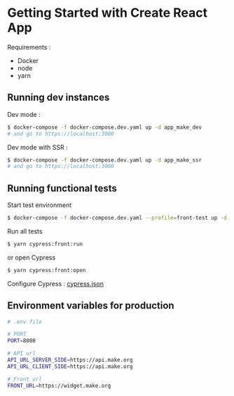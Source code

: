 # Getting Started with Create React App

Requirements :

- Docker
- node
- yarn

## Running dev instances

Dev mode :

```bash
$ docker-compose -f docker-compose.dev.yaml up -d app_make_dev
# and go to https://localhost:3000
```

Dev mode with SSR :

```bash
$ docker-compose -f docker-compose.dev.yaml up -d app_make_ssr
# and go to https://localhost:3000
```

## Running functional tests

Start test environment

```bash
$ docker-compose -f docker-compose.dev.yaml --profile=front-test up -d
```

Run all tests
```bash
$ yarn cypress:front:run
```

or open Cypress
```bash
$ yarn cypress:front:open
```

Configure Cypress : [cypress.json](./cypress.json)

## Environment variables for production

```bash
# .env file

# PORT
PORT=8000

# API url
API_URL_SERVER_SIDE=https://api.make.org
API_URL_CLIENT_SIDE=https://api.make.org

# Front url
FRONT_URL=https://widget.make.org
```
